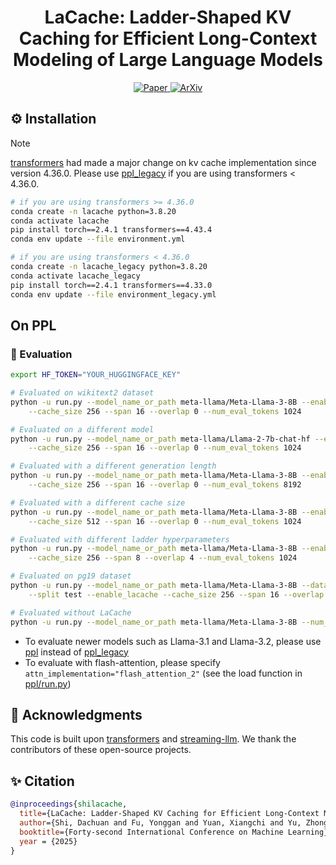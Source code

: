 <div align="center">
<h1>LaCache: Ladder-Shaped KV Caching for Efficient Long-Context Modeling of Large Language Models</h1>
</div>

<p align="center">
    <a href="https://github.com/GATECH-EIC/LaCache/blob/main/assets/LaCache.pdf">
        <img alt="Paper" src="https://img.shields.io/badge/paper-link-blue?logo=quicklook" />
    </a>
    <a href="">
        <img alt="ArXiv" src="https://img.shields.io/badge/arXiv-xxxx.xxxxx-B31B1B?logo=arxiv" />
    </a><br>
</p>

## ⚙️ Installation

> [!NOTE]
> [transformers](https://github.com/huggingface/transformers) had made a major change on kv cache implementation since version 4.36.0. Please use [ppl_legacy](./ppl_legacy) if you are using transformers < 4.36.0.

```bash
# if you are using transformers >= 4.36.0
conda create -n lacache python=3.8.20
conda activate lacache
pip install torch==2.4.1 transformers==4.43.4
conda env update --file environment.yml

# if you are using transformers < 4.36.0
conda create -n lacache_legacy python=3.8.20
conda activate lacache_legacy
pip install torch==2.4.1 transformers==4.33.0
conda env update --file environment_legacy.yml
```

## On PPL

### 📑 Evaluation

```bash
export HF_TOKEN="YOUR_HUGGINGFACE_KEY"

# Evaluated on wikitext2 dataset
python -u run.py --model_name_or_path meta-llama/Meta-Llama-3-8B --enable_lacache \
    --cache_size 256 --span 16 --overlap 0 --num_eval_tokens 1024

# Evaluated on a different model
python -u run.py --model_name_or_path meta-llama/Llama-2-7b-chat-hf --enable_lacache \
    --cache_size 256 --span 16 --overlap 0 --num_eval_tokens 1024

# Evaluated with a different generation length
python -u run.py --model_name_or_path meta-llama/Meta-Llama-3-8B --enable_lacache \
    --cache_size 256 --span 16 --overlap 0 --num_eval_tokens 8192

# Evaluated with a different cache size
python -u run.py --model_name_or_path meta-llama/Meta-Llama-3-8B --enable_lacache \
    --cache_size 512 --span 16 --overlap 0 --num_eval_tokens 1024

# Evaluated with different ladder hyperparameters
python -u run.py --model_name_or_path meta-llama/Meta-Llama-3-8B --enable_lacache \
    --cache_size 256 --span 8 --overlap 4 --num_eval_tokens 1024

# Evaluated on pg19 dataset
python -u run.py --model_name_or_path meta-llama/Meta-Llama-3-8B --dataset_name emozilla/pg19-test --task default \
    --split test --enable_lacache --cache_size 256 --span 16 --overlap 0 --num_eval_tokens 1024

# Evaluated without LaCache
python -u run.py --model_name_or_path meta-llama/Meta-Llama-3-8B --num_eval_tokens 1024
```

* To evaluate newer models such as Llama-3.1 and Llama-3.2, please use [ppl](./ppl) instead of [ppl_legacy](./ppl_legacy)
* To evaluate with flash-attention, please specify `attn_implementation="flash_attention_2"` (see the load function in [ppl/run.py](./ppl/run.py))

## 💬 Acknowledgments
This code is built upon <a href="https://github.com/huggingface/transformers">transformers</a> and <a href="https://github.com/mit-han-lab/streaming-llm">streaming-llm</a>. We thank the contributors of these open-source projects.

## ✨ Citation
```bibtex
@inproceedings{shilacache,
  title={LaCache: Ladder-Shaped KV Caching for Efficient Long-Context Modeling of Large Language Models},
  author={Shi, Dachuan and Fu, Yonggan and Yuan, Xiangchi and Yu, Zhongzhi and You, Haoran and Li, Sixu and Dong, Xin and Kautz, Jan and Molchanov, Pavlo and Lin, Yingyan Celine},
  booktitle={Forty-second International Conference on Machine Learning},
  year = {2025}
}
```
